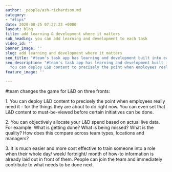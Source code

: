 ```yaml
---
author: _people/ash-richardson.md
category:
- "#tips"
date: 2020-08-25 07:27:23 +0000
layout: blog
title: add learning & development where it matters
sub_heading: you can add learning and development to each task
video_id: ''
banner_image: ''
slug: add learning and development where it matters
seo_title: "#team's task app has learning and development built into each task"
seo_description: "#team's task app has learning and development built into each task.
  You can deploy L&D content to precisely the point when employees really need it."
feature_image: ''

---
```

\#team changes the game for L&D on three fronts:

1\. You can deploy L&D content to precisely the point when employees really need it - for the things they are about to do right now. You can even set that L&D content to must-be-viewed before certain initiatives can be done.

2\. You can objectively allocate your L&D spend based on actual live data. For example: What is getting done? What is being missed? What is the quality? How does this compare across team types, locations and managers?

3\. It is much easier and more cost effective to train someone into a role when their whole day/ week/ fortnight/ month of how-to information is already laid out in front of them. People can join the team and immediately contribute to what needs to be done next.